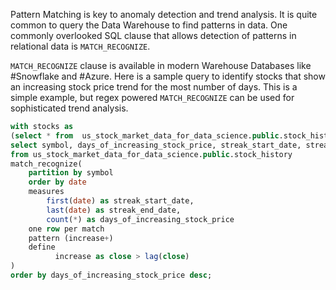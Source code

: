 Pattern Matching is key to anomaly detection and trend analysis. It is quite common to query the Data Warehouse to find patterns in data. One commonly overlooked SQL clause that allows detection of patterns in relational data is `MATCH_RECOGNIZE`.

`MATCH_RECOGNIZE` clause is available in modern Warehouse Databases like #Snowflake and #Azure. Here is a sample query to identify stocks that show an increasing stock price trend for the most number of days. This is a simple example, but regex powered `MATCH_RECOGNIZE` can be used for sophisticated trend analysis.


```sql
with stocks as
(select * from  us_stock_market_data_for_data_science.public.stock_history where date>'2022-01-01')
select symbol, days_of_increasing_stock_price, streak_start_date, streak_end_date
from us_stock_market_data_for_data_science.public.stock_history
match_recognize(
    partition by symbol
    order by date
    measures
        first(date) as streak_start_date,
        last(date) as streak_end_date,
        count(*) as days_of_increasing_stock_price
    one row per match
    pattern (increase+)
    define
          increase as close > lag(close)
)
order by days_of_increasing_stock_price desc;
```

